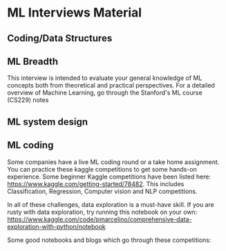 # ML Interviews Material


## Coding/Data Structures

## ML Breadth
This interview is intended to evaluate your general knowledge of ML concepts both from theoretical and practical perspectives.
For a detailed overview of Machine Learning, go through the Stanford's ML course (CS229) notes 
## ML system design

## ML coding

Some companies have a live ML coding round or a take home assignment. You can practice these kaggle competitions to get some hands-on experience.
Some beginner Kaggle competitions have been listed here: https://www.kaggle.com/getting-started/78482. This includes Classification, Regression, Computer vision and NLP competitions.

In all of these challenges, data exploration is a must-have skill. If you are rusty with data exploration, try running this notebook on your own: https://www.kaggle.com/code/pmarcelino/comprehensive-data-exploration-with-python/notebook

Some good notebooks and blogs which go through these competitions:
